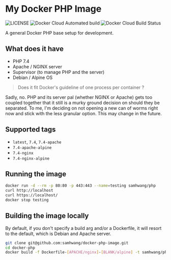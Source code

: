 # My Docker PHP Image

![LICENSE](https://img.shields.io/github/license/samhwang/docker-php-image?style=for-the-badge)
![Docker Cloud Automated build](https://img.shields.io/docker/cloud/automated/samhwang/php?style=for-the-badge)
![Docker Cloud Build Status](https://img.shields.io/docker/cloud/build/samhwang/php?style=for-the-badge)

A general Docker PHP base setup for development.

## What does it have

- PHP 7.4
- Apache / NGINX server
- Supervisor (to manage PHP and the server)
- Debian / Alpine OS

> Does it fit Docker's guideline of one process per container ?

Sadly, no. PHP and its server pal (whether NGINX or Apache) gets
too coupled together that it still is a murky ground decision on
should they be separated. To me, I'm deciding on not opening a new
can of worms right now and stick with the less granular option.
This may change in the future.

## Supported tags

- `latest`, `7.4`, `7.4-apache`
- `7.4-apache-alpine`
- `7.4-nginx`
- `7.4-nginx-alpine`

## Running the image

```bash
docker run -d --rm -p 80:80 -p 443:443 --name=testing samhwang/php
curl http://localhost
curl https://localhost/
docker stop testing
```

## Building the image locally

By default, if you don't specify a build arg and/or a Dockerfile, it
will resort to the default, which is Debian and Apache server.

```bash
git clone git@github.com:samhwang/docker-php-image.git
cd docker-php
docker build -f Dockerfile-[APACHE/nginx]-[BLANK/alpine] -t samhwang/php:latest .
```
